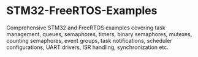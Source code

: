 # STM32-FreeRTOS-Examples
Comprehensive STM32 and FreeRTOS examples covering task management, queues, semaphores, timers, binary semaphores, mutexes, counting semaphores, event groups, task notifications, scheduler configurations, UART drivers, ISR handling, synchronization etc.
